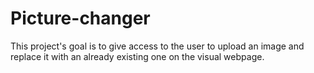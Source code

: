 # Picture-changer
This project's goal is to give access to the user to upload an image and replace it with an already existing one on the visual webpage.
